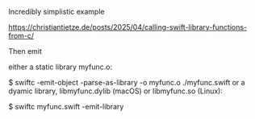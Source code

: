 Incredibly simplistic example

https://christiantietze.de/posts/2025/04/calling-swift-library-functions-from-c/

Then emit

either a static library myfunc.o:

  $ swiftc -emit-object -parse-as-library -o myfunc.o ./myfunc.swift
or a dyamic library, libmyfunc.dylib (macOS) or libmyfunc.so (Linux):

  $ swiftc myfunc.swift -emit-library